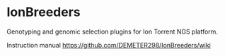 # IonBreeders
Genotyping and genomic selection plugins for Ion Torrent NGS platform.

Instruction manual
https://github.com/DEMETER298/IonBreeders/wiki
